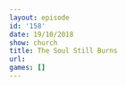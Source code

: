 ```yaml
---
layout: episode
id: '158'
date: 19/10/2018
show: church
title: The Soul Still Burns
url: 
games: []
---
```

